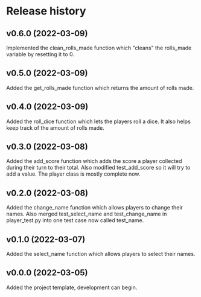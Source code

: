 Release history
========================
v0.6.0 (2022-03-09)
------------------------
Implemented the clean_rolls_made function which "cleans" the
rolls_made variable by resetting it to 0.

v0.5.0 (2022-03-09)
------------------------
Added the get_rolls_made function which returns the amount of rolls made.

v0.4.0 (2022-03-09)
------------------------
Added the roll_dice function which lets the players roll a dice.
It also helps keep track of the amount of rolls made.

v0.3.0 (2022-03-08)
------------------------
Added the add_score function which adds the score a player collected during
their turn to their total. Also modified test_add_score so it will try to
add a value. The player class is mostly complete now.

v0.2.0 (2022-03-08)
------------------------
Added the change_name function which allows players to change their names.
Also merged test_select_name and test_change_name in player_test.py into
one test case now called test_name.

v0.1.0 (2022-03-07)
------------------------
Added the select_name function which allows players to select their names.

v0.0.0 (2022-03-05)
------------------------

Added the project template, development can begin.
